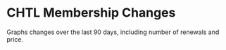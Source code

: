 # CHTL Membership Changes

Graphs changes over the last 90 days, including number of renewals and price.

